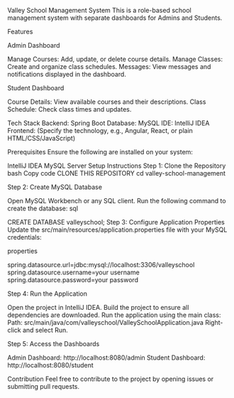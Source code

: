 Valley School Management System
This is a role-based school management system with separate dashboards for Admins and Students.

Features

Admin Dashboard

Manage Courses: Add, update, or delete course details.
Manage Classes: Create and organize class schedules.
Messages: View messages and notifications displayed in the dashboard.

Student Dashboard

Course Details: View available courses and their descriptions.
Class Schedule: Check class times and updates.


Tech Stack
Backend: Spring Boot
Database: MySQL
IDE: IntelliJ IDEA
Frontend: (Specify the technology, e.g., Angular, React, or plain HTML/CSS/JavaScript)

Prerequisites
Ensure the following are installed on your system:

IntelliJ IDEA
MySQL Server
Setup Instructions
Step 1: Clone the Repository
bash
Copy code
CLONE THIS REPOSITORY
cd valley-school-management

Step 2: Create MySQL Database

Open MySQL Workbench or any SQL client.
Run the following command to create the database:
sql

CREATE DATABASE valleyschool;
Step 3: Configure Application Properties
Update the src/main/resources/application.properties file with your MySQL credentials:

properties

spring.datasource.url=jdbc:mysql://localhost:3306/valleyschool
spring.datasource.username=your username
spring.datasource.password=your password

Step 4: Run the Application

Open the project in IntelliJ IDEA.
Build the project to ensure all dependencies are downloaded.
Run the application using the main class:
Path: src/main/java/com/valleyschool/ValleySchoolApplication.java
Right-click and select Run.

Step 5: Access the Dashboards

Admin Dashboard: http://localhost:8080/admin
Student Dashboard: http://localhost:8080/student

Contribution
Feel free to contribute to the project by opening issues or submitting pull requests.
